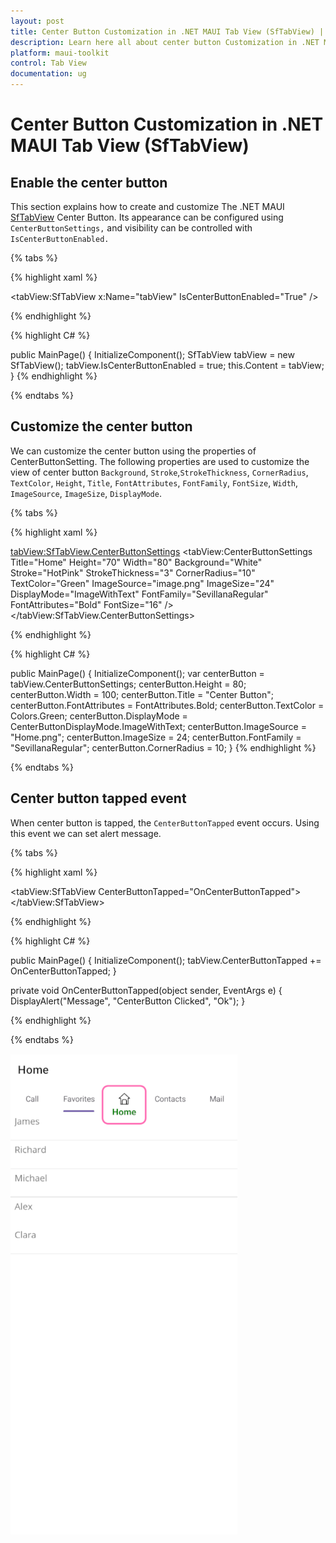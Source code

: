 ```yaml
---
layout: post
title: Center Button Customization in .NET MAUI Tab View (SfTabView) | Syncfusion®
description: Learn here all about center button Customization in .NET MAUI Tab View control and more.
platform: maui-toolkit
control: Tab View
documentation: ug
---
```


# Center Button Customization in .NET MAUI Tab View (SfTabView)

## Enable the center button 
This section explains how to create and customize The .NET MAUI [SfTabView](https://help.syncfusion.com/cr/maui-toolkit/Syncfusion.Maui.Toolkit.TabView.SfTabView.html) Center Button. Its appearance can be configured using `CenterButtonSettings,` and visibility can be controlled with `IsCenterButtonEnabled.`

{% tabs %}

{% highlight xaml %}

<tabView:SfTabView x:Name="tabView"
                   IsCenterButtonEnabled="True" />

{% endhighlight %}

{% highlight C# %}

public MainPage()
{
    InitializeComponent();
    SfTabView tabView = new SfTabView();
    tabView.IsCenterButtonEnabled = true;
    this.Content = tabView;
}
{% endhighlight %}

{% endtabs %}

## Customize the center button
We can customize the center button using the properties of CenterButtonSetting. The following properties are used to customize the view of center button `Background`, `Stroke`,`StrokeThickness`, `CornerRadius`, `TextColor`, `Height`, `Title`, `FontAttributes`, `FontFamily`, `FontSize`, `Width`, `ImageSource`, `ImageSize`, `DisplayMode`.


{% tabs %}

{% highlight xaml %}

<tabView:SfTabView.CenterButtonSettings>
     <tabView:CenterButtonSettings Title="Home" 
                              Height="70" 
                              Width="80"
                              Background="White" 
                              Stroke="HotPink" 
                              StrokeThickness="3" 
                              CornerRadius="10" 
                              TextColor="Green" 
                              ImageSource="image.png" 
                              ImageSize="24" 
                              DisplayMode="ImageWithText" 
                              FontFamily="SevillanaRegular" 
                              FontAttributes="Bold" 
                              FontSize="16" />
</tabView:SfTabView.CenterButtonSettings>

{% endhighlight %}

{% highlight C# %}

public MainPage()
{
    InitializeComponent();
    var centerButton = tabView.CenterButtonSettings;        centerButton.Height = 80;
    centerButton.Width = 100;
    centerButton.Title = "Center Button";    
    centerButton.FontAttributes = FontAttributes.Bold;
    centerButton.TextColor = Colors.Green;        centerButton.DisplayMode = CenterButtonDisplayMode.ImageWithText;
    centerButton.ImageSource = "Home.png";        centerButton.ImageSize = 24;
    centerButton.FontFamily = "SevillanaRegular";        centerButton.CornerRadius = 10;
}
{% endhighlight %}

{% endtabs %}

## Center button tapped event

When center button is tapped, the `CenterButtonTapped` event occurs. Using this event we can set alert message.

{% tabs %}

{% highlight xaml %}

<tabView:SfTabView CenterButtonTapped="OnCenterButtonTapped">
</tabView:SfTabView>

{% endhighlight %}

{% highlight C# %}

public MainPage()
{
    InitializeComponent();
    tabView.CenterButtonTapped += OnCenterButtonTapped;
}

private void OnCenterButtonTapped(object sender, EventArgs e)
{
    DisplayAlert("Message", "CenterButton Clicked", "Ok");
}

{% endhighlight %}

{% endtabs %}

![CenterButton .NET MAUI TabView](images/CenterButton.png)
